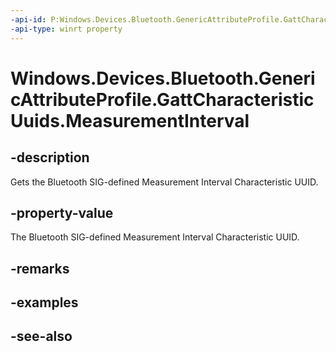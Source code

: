 ```yaml
---
-api-id: P:Windows.Devices.Bluetooth.GenericAttributeProfile.GattCharacteristicUuids.MeasurementInterval
-api-type: winrt property
---
```


<!-- Property syntax
public System.Guid MeasurementInterval { get; }
-->

# Windows.Devices.Bluetooth.GenericAttributeProfile.GattCharacteristicUuids.MeasurementInterval

## -description
Gets the Bluetooth SIG-defined Measurement Interval Characteristic UUID.

## -property-value
The Bluetooth SIG-defined Measurement Interval Characteristic UUID.

## -remarks

## -examples

## -see-also
